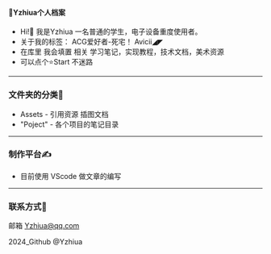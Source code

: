 #### 📓Yzhiua个人档案
* Hi!👋 我是Yzhiua 一名普通的学生，电子设备重度使用者。
* 关于我的标签： ACG爱好者-死宅！ Avicii◢◤
* 在库里 我会填置 相关 学习笔记，实现教程，技术文档，美术资源
* 可以点个⭐Start 不迷路
---
### 文件夹的分类📂
* Assets - 引用资源 插图文档
* "Poject" - 各个项目的笔记目录
---
### 制作平台✍️
* 目前使用 VScode 做文章的编写
---
### 联系方式📮
邮箱 Yzhiua@qq.com 

2024_Github @Yzhiua

